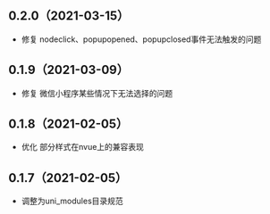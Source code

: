 ## 0.2.0（2021-03-15）
- 修复 nodeclick、popupopened、popupclosed事件无法触发的问题
## 0.1.9（2021-03-09）
- 修复 微信小程序某些情况下无法选择的问题
## 0.1.8（2021-02-05）
- 优化 部分样式在nvue上的兼容表现
## 0.1.7（2021-02-05）
- 调整为uni_modules目录规范
